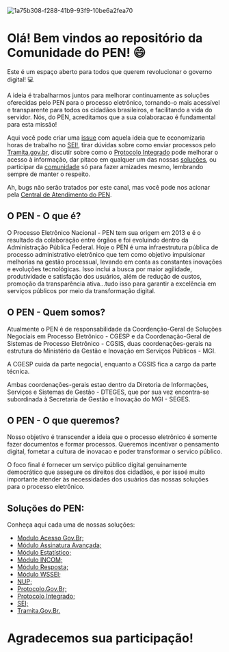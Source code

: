 ![1a75b308-f288-41b9-93f9-10be6a2fea70](https://github.com/carolfreirer/pen-comunidade/assets/76488169/8f224d41-09b8-4daa-a809-628e0534db15)

# Olá! Bem vindos ao repositório da Comunidade do PEN! 😄

Este é um espaço aberto para todos que querem revolucionar o governo digital! 💻

A ideia é trabalharmos juntos para melhorar continuamente as soluções oferecidas pelo PEN para o processo eletrônico, tornando-o mais acessível e transparente para todos os cidadãos brasileiros, e facilitando a vida do servidor. Nós, do PEN, acreditamos que a sua colaboracao é fundamental para esta missão!

Aqui você pode criar uma [issue](https://github.com/carolfreirer/pen-comunidade/issues) com aquela ideia que te economizaria horas de trabalho no [SEI!](https://github.com/carolfreirer/pen-comunidade/blob/Principal/Solu%C3%A7%C3%B5es%20PEN/SEI.md), tirar dúvidas sobre como enviar processos pelo [Tramita.gov.br](https://github.com/carolfreirer/pen-comunidade/blob/Principal/Solu%C3%A7%C3%B5es%20PEN/Tramita.Gov.Br.md), discutir sobre como o [Protocolo Integrado](https://github.com/carolfreirer/pen-comunidade/blob/Principal/Solu%C3%A7%C3%B5es%20PEN/Protocolo%20Integrado.md) pode melhorar o acesso à informação, dar pitaco em qualquer um das nossas [soluções](https://github.com/carolfreirer/pen-comunidade/tree/Principal/Solu%C3%A7%C3%B5es%20PEN), ou participar da [comunidade](https://github.com/carolfreirer/pen-comunidade/discussions) só para fazer amizades mesmo, lembrando sempre de manter o respeito.

Ah, bugs não serão tratados por este canal, mas você pode nos acionar pela [Central de Atendimento do PEN](https://portaldeservicos.economia.gov.br).

## O PEN - O que é?

O Processo Eletrônico Nacional - PEN tem sua origem em 2013 e é o resultado da colaboração entre órgãos e foi evoluindo dentro da Administração Pública Federal. Hoje o PEN é uma infraestrutura pública de processo administrativo eletrônico que tem como objetivo impulsionar melhorias na gestão processual, levando em conta as constantes inovações e evoluções tecnológicas. Isso inclui a busca por maior agilidade, produtividade e satisfação dos usuários, além de redução de custos, promoção da transparência ativa...tudo isso para garantir a excelência em serviços públicos por meio da transformação digital.

## O PEN - Quem somos?

Atualmente o PEN é de responsabilidade da Coordenção-Geral de Soluções Negociais em Processo Eletrônico - CGESP e da Coordenação-Geral de Sistemas de Processo Eletrônico - CGSIS, duas coordenações-gerais na estrutura do Ministério da Gestão e Inovação em Serviços Públicos - MGI. 

A CGESP cuida da parte negocial, enquanto a CGSIS fica a cargo da parte técnica.

Ambas coordenações-gerais estao dentro da Diretoria de Informações, Serviços e Sistemas de Gestão - DTEGES, que por sua vez encontra-se subordinada à Secretaria de Gestão e Inovação do MGI - SEGES.

## O PEN - O que queremos?

Nosso objetivo é transcender a ideia que o processo eletrônico é somente fazer documentos e formar processos. Queremos incentivar o pensamento digital, fometar a cultura de inovacao e poder transformar o servico público.

O foco final é fornecer um serviço público digital genuinamente democrático que assegure os direitos dos cidadãos, e por issoé muito importante atender às necessidades dos usuários das nossas soluções para o processo eletrônico.

## Soluções do PEN:

Conheça aqui cada uma de nossas soluções:

- [Modulo Acesso Gov.Br;](https://github.com/carolfreirer/pen-comunidade/blob/Principal/Solu%C3%A7%C3%B5es%20PEN/M%C3%B3dulo%20Acesso%20GOV.BR.md)
- [Módulo Assinatura Avançada;](https://github.com/carolfreirer/pen-comunidade/blob/Principal/Solu%C3%A7%C3%B5es%20PEN/M%C3%B3dulo%20Assinatura%20Avan%C3%A7ada.md)
- [Módulo Estatístico;](https://github.com/carolfreirer/pen-comunidade/blob/Principal/Solu%C3%A7%C3%B5es%20PEN/M%C3%B3dulo%20Estat%C3%ADstico.md)
- [Módulo INCOM;](https://github.com/carolfreirer/pen-comunidade/blob/Principal/Solu%C3%A7%C3%B5es%20PEN/M%C3%B3dulo%20INCOM.md)
- [Módulo Resposta;](https://github.com/carolfreirer/pen-comunidade/blob/Principal/Solu%C3%A7%C3%B5es%20PEN/M%C3%B3dulo%20Resposta.md)
- [Módulo WSSEI;](https://github.com/carolfreirer/pen-comunidade/blob/Principal/Solu%C3%A7%C3%B5es%20PEN/M%C3%B3dulo%20WSSEI.md)
- [NUP;](https://github.com/carolfreirer/pen-comunidade/blob/Principal/Solu%C3%A7%C3%B5es%20PEN/NUP.md)
- [Protocolo.Gov.Br;](https://github.com/carolfreirer/pen-comunidade/blob/Principal/Solu%C3%A7%C3%B5es%20PEN/Proocolo.Gov.Br.md)
- [Protocolo Integrado;](https://github.com/carolfreirer/pen-comunidade/blob/Principal/Solu%C3%A7%C3%B5es%20PEN/Protocolo%20Integrado.md)
- [SEI;](https://github.com/carolfreirer/pen-comunidade/blob/Principal/Solu%C3%A7%C3%B5es%20PEN/SEI.md)
- [Tramita.Gov.Br.](https://github.com/carolfreirer/pen-comunidade/blob/Principal/Solu%C3%A7%C3%B5es%20PEN/Tramita.Gov.Br.md)

# Agradecemos sua participação!
